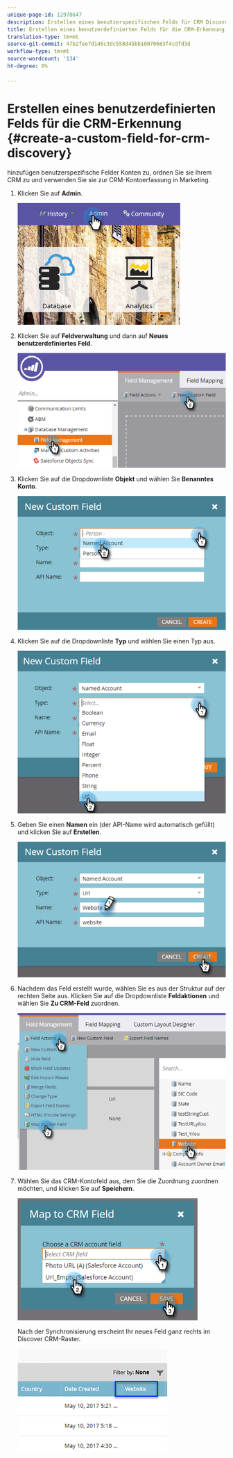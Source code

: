 ```yaml
---
unique-page-id: 12978647
description: Erstellen eines benutzerspezifischen Felds für CRM Discovery - Marketing Docs - Produktdokumentation
title: Erstellen eines benutzerdefinierten Felds für die CRM-Erkennung
translation-type: tm+mt
source-git-commit: 47b2fee7d146c3dc558d4bbb10070683f4cdfd3d
workflow-type: tm+mt
source-wordcount: '134'
ht-degree: 0%

---
```



# Erstellen eines benutzerdefinierten Felds für die CRM-Erkennung {#create-a-custom-field-for-crm-discovery}

hinzufügen benutzerspezifische Felder Konten zu, ordnen Sie sie Ihrem CRM zu und verwenden Sie sie zur CRM-Kontoerfassung in Marketing.

1. Klicken Sie auf **Admin**.

   ![](assets/admin.png)

1. Klicken Sie auf **Feldverwaltung** und dann auf **Neues benutzerdefiniertes Feld**.

   ![](assets/two-4.png)

1. Klicken Sie auf die Dropdownliste **Objekt** und wählen Sie **Benanntes Konto**.

   ![](assets/three-3.png)

1. Klicken Sie auf die Dropdownliste **Typ** und wählen Sie einen Typ aus.

   ![](assets/four-3.png)

1. Geben Sie einen **Namen** ein (der API-Name wird automatisch gefüllt) und klicken Sie auf **Erstellen**.

   ![](assets/five-3.png)

1. Nachdem das Feld erstellt wurde, wählen Sie es aus der Struktur auf der rechten Seite aus. Klicken Sie auf die Dropdownliste **Feldaktionen** und wählen Sie **Zu CRM-Feld** zuordnen.

   ![](assets/six-2.png)

1. Wählen Sie das CRM-Kontofeld aus, dem Sie die Zuordnung zuordnen möchten, und klicken Sie auf **Speichern**.

   ![](assets/seven-1.png)

   Nach der Synchronisierung erscheint Ihr neues Feld ganz rechts im Discover CRM-Raster.

   ![](assets/eight.png)

